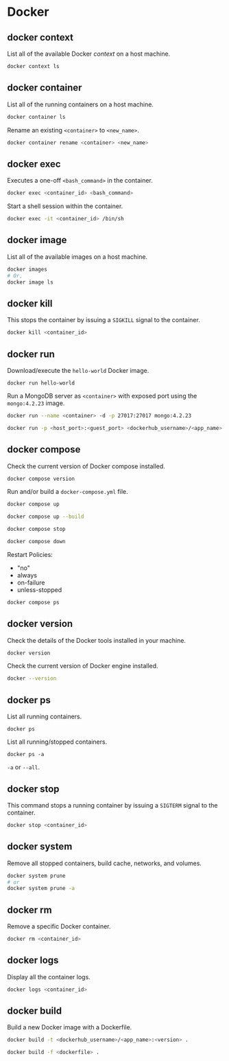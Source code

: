 # Docker

## docker context

List all of the available Docker *context* on a host machine.

```bash
docker context ls
```

## docker container

List all of the running containers on a host machine.

```bash
docker container ls
```

Rename an existing `<container>` to `<new_name>`.

```bash
docker container rename <container> <new_name>
```

## docker exec

Executes a one-off `<bash_command>` in the container.

```bash
docker exec <container_id> <bash_command>
```

Start a shell session within the container.

```bash
docker exec -it <container_id> /bin/sh
```

## docker image

List all of the available images on a host machine.

```bash
docker images
# Or,
docker image ls
```

## docker kill

This stops the container by issuing a `SIGKILL` signal to the container.

```bash
docker kill <container_id>
```

## docker run

Download/execute the `hello-world` Docker image.

```
docker run hello-world
```

Run a MongoDB server as `<container>` with exposed port using the
`mongo:4.2.23` image.

```bash
docker run --name <container> -d -p 27017:27017 mongo:4.2.23
```

```bash
docker run -p <host_port>:<guest_port> <dockerhub_username>/<app_name>
```

## docker compose

Check the current version of Docker compose installed.

```bash
docker compose version
```

Run and/or build a `docker-compose.yml` file.

```bash
docker compose up
```

```bash
docker compose up --build
```

```bash
docker compose stop
```

```bash
docker compose down
```

Restart Policies:
- "no"
- always
- on-failure
- unless-stopped

```bash
docker compose ps
```

## docker version

Check the details of the Docker tools installed in your machine.

```bash
docker version
```

Check the current version of Docker engine installed.

```bash
docker --version
```

## docker ps

List all running containers.

```
docker ps
```

List all running/stopped containers.

```
docker ps -a
```

`-a` or `--all`.

## docker stop

This command stops a running container by issuing a `SIGTERM` signal to the
container.

```bash
docker stop <container_id>
```

## docker system

Remove all stopped containers, build cache, networks, and volumes.

```bash
docker system prune
# or
docker system prune -a
```

## docker rm

Remove a specific Docker container.

```bash
docker rm <container_id>
```

## docker logs

Display all the container logs.

```bash
docker logs <container_id>
```

## docker build

Build a new Docker image with a Dockerfile.

```bash
docker build -t <dockerhub_username>/<app_name>:<version> .
```

```bash
docker build -f <dockerfile> .
```
